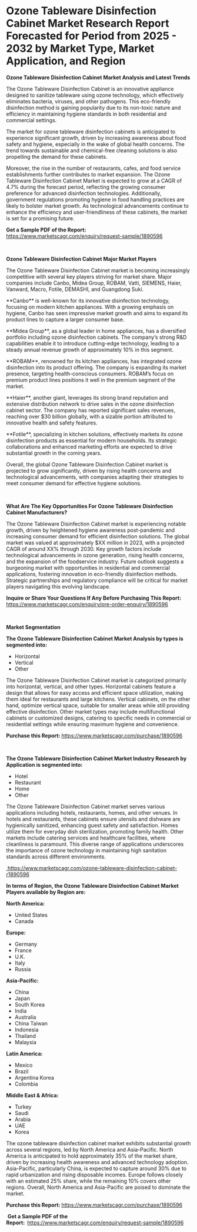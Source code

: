 <p><h1>Ozone Tableware Disinfection Cabinet Market Research Report Forecasted for Period from 2025 -  2032 by Market Type, Market Application, and Region</h1></p><p><strong>Ozone Tableware Disinfection Cabinet Market Analysis and Latest Trends</strong></p>
<p><p>The Ozone Tableware Disinfection Cabinet is an innovative appliance designed to sanitize tableware using ozone technology, which effectively eliminates bacteria, viruses, and other pathogens. This eco-friendly disinfection method is gaining popularity due to its non-toxic nature and efficiency in maintaining hygiene standards in both residential and commercial settings. </p><p>The market for ozone tableware disinfection cabinets is anticipated to experience significant growth, driven by increasing awareness about food safety and hygiene, especially in the wake of global health concerns. The trend towards sustainable and chemical-free cleaning solutions is also propelling the demand for these cabinets. </p><p>Moreover, the rise in the number of restaurants, cafes, and food service establishments further contributes to market expansion. The Ozone Tableware Disinfection Cabinet Market is expected to grow at a CAGR of 4.7% during the forecast period, reflecting the growing consumer preference for advanced disinfection technologies. Additionally, government regulations promoting hygiene in food handling practices are likely to bolster market growth. As technological advancements continue to enhance the efficiency and user-friendliness of these cabinets, the market is set for a promising future.</p></p>
<p><strong>Get a Sample PDF of the Report:&nbsp;</strong> <a href="https://www.marketscagr.com/enquiry/request-sample/1890596?utm_campaign=3498&utm_medium=2&utm_source=Github&utm_content=ia&utm_term=12042025&utm_id=ozone-tableware-disinfection-cabinet">https://www.marketscagr.com/enquiry/request-sample/1890596</a></p>
<p>&nbsp;</p>
<p><strong>Ozone Tableware Disinfection Cabinet Major Market Players</strong></p>
<p><p>The Ozone Tableware Disinfection Cabinet market is becoming increasingly competitive with several key players striving for market share. Major companies include Canbo, Midea Group, ROBAM, Vatti, SIEMENS, Haier, Vanward, Macro, Fotile, DEMASHI, and Guangdong Suki.</p><p>**Canbo** is well-known for its innovative disinfection technology, focusing on modern kitchen appliances. With a growing emphasis on hygiene, Canbo has seen impressive market growth and aims to expand its product lines to capture a larger consumer base.</p><p>**Midea Group**, as a global leader in home appliances, has a diversified portfolio including ozone disinfection cabinets. The company’s strong R&D capabilities enable it to introduce cutting-edge technology, leading to a steady annual revenue growth of approximately 10% in this segment.</p><p>**ROBAM**, renowned for its kitchen appliances, has integrated ozone disinfection into its product offering. The company is expanding its market presence, targeting health-conscious consumers. ROBAM’s focus on premium product lines positions it well in the premium segment of the market.</p><p>**Haier**, another giant, leverages its strong brand reputation and extensive distribution network to drive sales in the ozone disinfection cabinet sector. The company has reported significant sales revenues, reaching over $30 billion globally, with a sizable portion attributed to innovative health and safety features.</p><p>**Fotile**, specializing in kitchen solutions, effectively markets its ozone disinfection products as essential for modern households. Its strategic collaborations and enhanced marketing efforts are expected to drive substantial growth in the coming years.</p><p>Overall, the global Ozone Tableware Disinfection Cabinet market is projected to grow significantly, driven by rising health concerns and technological advancements, with companies adapting their strategies to meet consumer demand for effective hygiene solutions.</p></p>
<p>&nbsp;</p>
<p><strong>What Are The Key Opportunities For Ozone Tableware Disinfection Cabinet Manufacturers?</strong></p>
<p><p>The Ozone Tableware Disinfection Cabinet market is experiencing notable growth, driven by heightened hygiene awareness post-pandemic and increasing consumer demand for efficient disinfection solutions. The global market was valued at approximately $XX million in 2023, with a projected CAGR of around XX% through 2030. Key growth factors include technological advancements in ozone generation, rising health concerns, and the expansion of the foodservice industry. Future outlook suggests a burgeoning market with opportunities in residential and commercial applications, fostering innovation in eco-friendly disinfection methods. Strategic partnerships and regulatory compliance will be critical for market players navigating this evolving landscape.</p></p>
<p><strong>Inquire or Share Your Questions If Any Before Purchasing This Report:</strong> <a href="https://www.marketscagr.com/enquiry/pre-order-enquiry/1890596?utm_campaign=3498&utm_medium=2&utm_source=Github&utm_content=ia&utm_term=12042025&utm_id=ozone-tableware-disinfection-cabinet">https://www.marketscagr.com/enquiry/pre-order-enquiry/1890596</a></p>
<p>&nbsp;</p>
<p><strong>Market Segmentation</strong></p>
<p><strong>The Ozone Tableware Disinfection Cabinet Market Analysis by types is segmented into:</strong></p>
<p><ul><li>Horizontal</li><li>Vertical</li><li>Other</li></ul></p>
<p><p>The Ozone Tableware Disinfection Cabinet market is categorized primarily into horizontal, vertical, and other types. Horizontal cabinets feature a design that allows for easy access and efficient space utilization, making them ideal for restaurants and large kitchens. Vertical cabinets, on the other hand, optimize vertical space, suitable for smaller areas while still providing effective disinfection. Other market types may include multifunctional cabinets or customized designs, catering to specific needs in commercial or residential settings while ensuring maximum hygiene and convenience.</p></p>
<p><strong>Purchase this Report:&nbsp;</strong><a href="https://www.marketscagr.com/purchase/1890596?utm_campaign=3498&utm_medium=2&utm_source=Github&utm_content=ia&utm_term=12042025&utm_id=ozone-tableware-disinfection-cabinet">https://www.marketscagr.com/purchase/1890596</a></p>
<p>&nbsp;</p>
<p><strong>The Ozone Tableware Disinfection Cabinet Market Industry Research by Application is segmented into:</strong></p>
<p><ul><li>Hotel</li><li>Restaurant</li><li>Home</li><li>Other</li></ul></p>
<p><p>The Ozone Tableware Disinfection Cabinet market serves various applications including hotels, restaurants, homes, and other venues. In hotels and restaurants, these cabinets ensure utensils and dishware are hygienically sanitized, enhancing guest safety and satisfaction. Homes utilize them for everyday dish sterilization, promoting family health. Other markets include catering services and healthcare facilities, where cleanliness is paramount. This diverse range of applications underscores the importance of ozone technology in maintaining high sanitation standards across different environments.</p></p>
<p><a href="https://www.marketscagr.com/ozone-tableware-disinfection-cabinet-r1890596?utm_campaign=3498&utm_medium=2&utm_source=Github&utm_content=ia&utm_term=12042025&utm_id=ozone-tableware-disinfection-cabinet">&nbsp;https://www.marketscagr.com/ozone-tableware-disinfection-cabinet-r1890596</a></p>
<p><strong>In terms of Region, the Ozone Tableware Disinfection Cabinet Market Players available by Region are:</strong></p>
<p>
    <p> <strong> North America: </strong>
        <ul>
            <li>United States</li>
            <li>Canada</li>
        </ul>
        </p> 
    <p> <strong> Europe: </strong>
        <ul>
            <li>Germany</li>
            <li>France</li>
            <li>U.K.</li>
            <li>Italy</li>
            <li>Russia</li>
        </ul>
        </p> 
    <p> <strong> Asia-Pacific: </strong>
        <ul>
            <li>China</li>
            <li>Japan</li>
            <li>South Korea</li>
            <li>India</li>
            <li>Australia</li>
            <li>China Taiwan</li>
            <li>Indonesia</li>
            <li>Thailand</li>
            <li>Malaysia</li>
        </ul>
        </p> 
    <p> <strong> Latin America: </strong>
        <ul>
            <li>Mexico</li>
            <li>Brazil</li>
            <li>Argentina Korea</li>
            <li>Colombia</li>
        </ul>
        </p> 
    <p> <strong> Middle East & Africa: </strong>
        <ul>
            <li>Turkey</li>
            <li>Saudi</li>
            <li>Arabia</li>
            <li>UAE</li>
            <li>Korea</li>
        </ul>
    </p>
    </p>
<p><p>The ozone tableware disinfection cabinet market exhibits substantial growth across several regions, led by North America and Asia-Pacific. North America is anticipated to hold approximately 35% of the market share, driven by increasing health awareness and advanced technology adoption. Asia-Pacific, particularly China, is expected to capture around 30% due to rapid urbanization and rising disposable incomes. Europe follows closely with an estimated 25% share, while the remaining 10% covers other regions. Overall, North America and Asia-Pacific are poised to dominate the market.</p></p>
<p><strong>Purchase this Report: </strong><a href="https://www.marketscagr.com/purchase/1890596?utm_campaign=3498&utm_medium=2&utm_source=Github&utm_content=ia&utm_term=12042025&utm_id=ozone-tableware-disinfection-cabinet">https://www.marketscagr.com/purchase/1890596</a></p>
<p>&nbsp;<strong>Get a Sample PDF of the Report:&nbsp;&nbsp;</strong><a href="https://www.marketscagr.com/enquiry/request-sample/1890596?utm_campaign=3498&utm_medium=2&utm_source=Github&utm_content=ia&utm_term=12042025&utm_id=ozone-tableware-disinfection-cabinet">https://www.marketscagr.com/enquiry/request-sample/1890596</a></p>
<p><strong></strong></p>
<p><p></p><p></p><p></p></p>